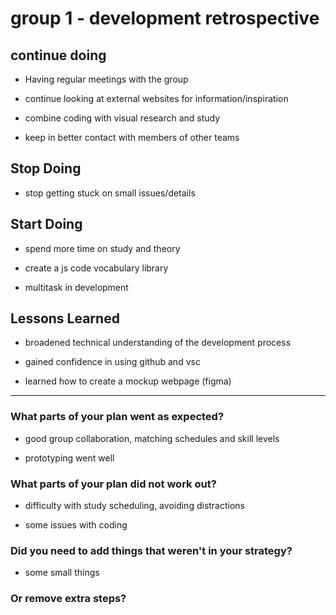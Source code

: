 # group 1 - development retrospective

## continue doing

- Having regular meetings with the group

- continue looking at external websites for information/inspiration
- combine coding with visual research and study

- keep in better contact with members of other teams

## Stop Doing

- stop getting stuck on small issues/details

## Start Doing

- spend more time on study and theory

- create a js code vocabulary library
- multitask in development

## Lessons Learned

- broadened technical understanding of the development process

- gained confidence in using github and vsc

- learned how to create a mockup webpage (figma)

---

### What parts of your plan went as expected?

- good group collaboration, matching schedules and skill levels

- prototyping went well

### What parts of your plan did not work out?

- difficulty with study scheduling, avoiding distractions

- some issues with coding

### Did you need to add things that weren't in your strategy?

- some small things

### Or remove extra steps?
